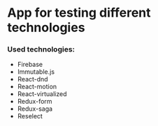 # App for testing different technologies

### Used technologies:

* Firebase
* Immutable.js
* React-dnd
* React-motion
* React-virtualized
* Redux-form
* Redux-saga
* Reselect